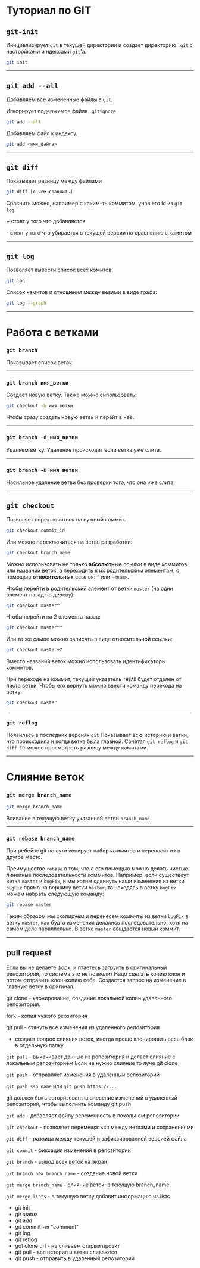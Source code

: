 # Туториал по GIT

## __```git-init```__

Инициализирует `git` в текущей директории и создает директорию `.git` с настройками и ндексами `git`'a.
```bash
git init
```
___
## __```git add --all```__

Добавляем все измененные файлы в `git`.

Игнорирует содержимое файла `.gitignore`
```bash
git add --all
```

Добавляем файл к индексу.
```bash
git add <имя_файла>
```
___

## __```git diff```__

Показывает разницу между файлами
```bash 
git diff [с чем сравнить]
```
Сравнить можно, например с каким-ть коммитом, унав его id из `git log`.

\+ стоят у того что добавляется

\- стоят у того что убирается в текущей версии по сравнению с камитом
___

## __```git log```__
Позволяет вывести список всех комитов.
```bash
git log
```

Cписок камитов и отношения между вевями в виде графа:
```bash
git log --graph
``` 
___
# Работа с ветками


### __`git branch`__
Показывает список веток
___
### __`git branch имя_ветки`__
Создает новую ветку. Также можно сипользовать:
```bash
git checkout -b имя_ветки
```
Чтобы сразу создать новую ветвь и перейт в неё.
___
### __`git branch -d имя_ветви`__
Удаляем ветку. Удаление происходит если ветка уже слита.
___
### __`git branch -D имя_ветви`__
Насильное удаление ветви без проверки того, что она уже слита.


___
## __`git checkout`__

Позволяет переключиться на нужный коммит.
```bash
git checkout commit_id
```

Или можно переключиться на ветвь разработки:
```bash
git checkout branch_name
```

Можно использовать не только __абсолютные__ ссылки в виде коммитов или названий веток, а переходить к их родительским элементам, с помощью __относительных__ ссылок: `^` или `~<num>`.

Чтобы перейти в родительский элемент от ветки `master` (на один элемент назад по дереву):
```bash
git checkout master^
```
Чтобы перейти на 2 элемента назад:
```bash
git checkout master^^
```
Или то же самое можно записать в виде относительной ссылки:
```bash
git checkout master~2
```
Вместо названий веток можно использовать идентификаторы коммитов.

При переходе на коммит, текущий указатель `*HEAD` будет отделен от листа ветки. Чтобы его вернуть можно ввести команду перехода на ветку:
```bash
git checkout master
```
___
### __`git reflog`__
Появилась в последних версиях `git`
Показывает всю историю и ветки, что происходила и когда ветка была главной.
Сочетая `git reflog` и `git diff ID` можно просмотреть разницу между камитами.
___

# Слияние веток

### __`git merge branch_name`__
```bash
git merge branch_name
```
Вливание в текущую ветку указанной ветви `branch_name`.
___
### __`git rebase branch_name`__
При ребейзе git по сути копирует набор коммитов и переносит их в другое место. 

Преимущество `rebase` в том, что с его помощью можно делать чистые линейные последовательности коммитов.
Например, если существеут ветка `master` и `bugFix`, и мы хотим сдвинуть наши изменения из ветки `bugFix` прямо на вершину ветки `master`, то находясь в ветку `bugFix` можем набрать следующую команду:
```bash
git rebase master
```
Таким образом мы скопируем и перенесем коммиты из ветки `bugFix` в ветку `master`, как будто изменения делались последовательно, хотя на самом деле параллельно. В ветке `master` сощдастся новый коммит.
___


## pull request
Если вы не делаете форк, и птаетесь загруить в оригинальный репозиторий, то система это не позволит
Надо сделать копию клон и потом отправить клон-копию себе. Создастся запрос на изменение в главную ветку в оригинал.

git clone - клонирование, создание локальной копии удаленного репозитория.

fork - копия чужого реозитория

git pull - стянуть все изменения из удаленного репозитория
 - создает вопрос слияния веток, иногда проще клонировать весь блок в отдельную папку

`git pull` - выкачивает данные из репозитория и делает слияние с локальным репозиторием
Если не нужно слияние то луче git clone

`git push` - отправляет изменения в удаленный репозиторий

`git push ssh_name` или `git push https://...`

git должен быть авторизован на внесение изменений в удаленный репозиторий, чтобы выполнить команду git push

`git add` - добавляет файлу версионность в локальном репозитории

`git checkout` - позволяет перемещаться между ветками и сохранениями

`git diff` - разница между текущей и зафиксированной версией файла

`git commit` - фиксация изменений в репозитории

`git branch` - вывод всех веток на экран

`git branch new_branch_name` - создание новой ветки


`git merge branch_name` - слияние веток: в текущую branch_name

`git merge lists` - в текущую ветку добавит информацию из lists

* git init
* git status
* git add
* git commit -m "comment"
* git log
* git reflog
* got clone url - не сливаем старый проект 
* git pull - вся история и ветки сливаются
* git push - отправить в удаленный репозиторий
